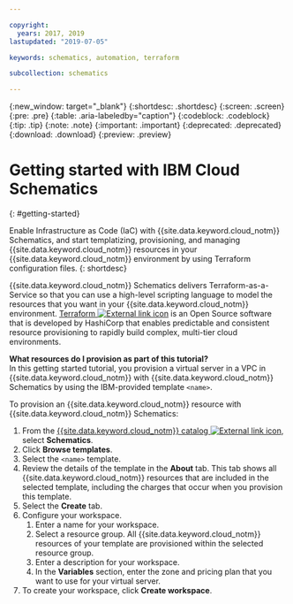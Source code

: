 ```yaml
---

copyright:
  years: 2017, 2019
lastupdated: "2019-07-05"

keywords: schematics, automation, terraform

subcollection: schematics

---
```


{:new_window: target="_blank"}
{:shortdesc: .shortdesc}
{:screen: .screen}
{:pre: .pre}
{:table: .aria-labeledby="caption"}
{:codeblock: .codeblock}
{:tip: .tip}
{:note: .note}
{:important: .important}
{:deprecated: .deprecated}
{:download: .download}
{:preview: .preview}

# Getting started with IBM Cloud Schematics
{: #getting-started}

Enable Infrastructure as Code (IaC) with {{site.data.keyword.cloud_notm}} Schematics, and start templatizing, provisioning, and managing {{site.data.keyword.cloud_notm}} resources in your {{site.data.keyword.cloud_notm}} environment by using Terraform configuration files. 
{: shortdesc}

{{site.data.keyword.cloud_notm}} Schematics delivers Terraform-as-a-Service so that you can use a high-level scripting language to model the resources that you want in your {{site.data.keyword.cloud_notm}} environment. [Terraform ![External link icon](../icons/launch-glyph.svg "External link icon")](https://www.terraform.io/) is an Open Source software that is developed by HashiCorp that enables predictable and consistent resource provisioning to rapidly build complex, multi-tier cloud environments.

**What resources do I provision as part of this tutorial?** </br>
In this getting started tutorial, you provision a virtual server in a VPC in {{site.data.keyword.cloud_notm}} with {{site.data.keyword.cloud_notm}} Schematics by using the IBM-provided template `<name>`. 

To provision an {{site.data.keyword.cloud_notm}} resource with {{site.data.keyword.cloud_notm}} Schematics:

1. From the [{{site.data.keyword.cloud_notm}} catalog ![External link icon](../icons/launch-glyph.svg "External link icon")](https://cloud.ibm.com/catalog?category=devops), select **Schematics**. 
2. Click **Browse templates**. 
3. Select the `<name>` template. 
4. Review the details of the template in the **About** tab. This tab shows all {{site.data.keyword.cloud_notm}} resources that are included in the selected template, including the charges that occur when you provision this template. 
5. Select the **Create** tab. 
6. Configure your workspace. 
   1. Enter a name for your workspace. 
   2. Select a resource group. All {{site.data.keyword.cloud_notm}} resources of your template are provisioned within the selected resource group. 
   3. Enter a description for your workspace. 
   4. In the **Variables** section, enter the zone and pricing plan that you want to use for your virtual server. 
7. To create your workspace, click **Create workspace**. 



